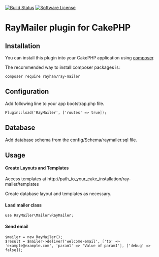 [![Build Status](https://travis-ci.org/rayhan/RayMailer.svg?branch=master)](https://travis-ci.org/rayhan/RayMailer)
[![Software License](https://img.shields.io/badge/license-MIT-brightgreen.svg?style=flat-square)](LICENSE.txt)

# RayMailer plugin for CakePHP

## Installation

You can install this plugin into your CakePHP application using [composer](http://getcomposer.org).

The recommended way to install composer packages is:

```
composer require rayhan/ray-mailer
```

## Configuration

Add following line to your app bootstrap.php file.

```
Plugin::load('RayMailer', ['routes' => true]);
```

## Database

Add database schema from the config/Schema/raymailer.sql file.

## Usage

#### Create Layouts and Templates
  Access templates at
	   http://path_to_your_cake_installation/ray-mailer/templates

  Create database layout and templates as necessary.

#### Load mailer class
```
use RayMailer\Mailer\RayMailer;
```

#### Send email
```
$mailer = new RayMailer();
$result = $mailer->deliver('welcome-email', ['to' => 'example@example.com', 'param1' => 'Value of param1'], ['debug' => false]);
```
